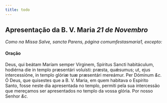 ```yaml
---
title: todo
---
```

<h2 class="text-center">Apresentação da B. V. Maria <em>21 de Novembro</em></h2>

<em>Como na Missa Salve, sancta Parens, página comumfestasmaria1, excepto:</em>

<h4 class="text-center">Oração</h4>
<div class="container-fluid">
<div class="row">
<div class="dropcap text-justify">
Deus, qui beátam Maríam semper Vírginem, Spíritus Sancti habitáculum, hodiérna die in templo præsentári voluísti: præsta, quǽsumus; ut, ejus intercessióne, in templo glóriæ tuæ præsentári mereámur. Per Dóminum <em>&c.</em>
</div>
<div class="dropcap text-justify">
Ó Deus, que quisestes que a B. V. Maria, em quem habitava o Espírito Santo, fosse neste dia apresentada no templo, permiti pela sua intercessão que mereçamos ser apresentados no templo da vossa glória. Por nosso Senhor <em>&c.</em>
</div>
</div>
</div>